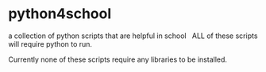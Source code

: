 # python4school
a collection of python scripts that are helpful in school
&nbsp;
ALL of these scripts will require python to run.

Currently none of these scripts require any libraries to be installed.
